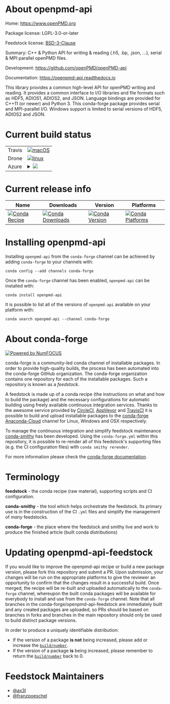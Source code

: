 About openpmd-api
=================

Home: https://www.openPMD.org

Package license: LGPL-3.0-or-later

Feedstock license: [BSD-3-Clause](https://github.com/conda-forge/openpmd-api-feedstock/blob/master/LICENSE.txt)

Summary: C++ & Python API for writing & reading (.h5, .bp, .json, ...), serial & MPI parallel openPMD files.

Development: https://github.com/openPMD/openPMD-api

Documentation: https://openpmd-api.readthedocs.io

This library provides a common high-level API for openPMD writing and
reading. It provides a common interface to I/O libraries and file formats
such as HDF5, ADIOS1, ADIOS2, and JSON.
Language bindings are provided for C++11 (or newer) and Python 3.
This conda-forge package provides serial and MPI-parallel I/O. Windows
support is limited to serial versions of HDF5, ADIOS2 and JSON.


Current build status
====================


<table><tr>
    <td>Travis</td>
    <td>
      <a href="https://travis-ci.com/conda-forge/openpmd-api-feedstock">
        <img alt="macOS" src="https://img.shields.io/travis/com/conda-forge/openpmd-api-feedstock/master.svg?label=macOS">
      </a>
    </td>
  </tr><tr>
    <td>Drone</td>
    <td>
      <a href="https://cloud.drone.io/conda-forge/openpmd-api-feedstock">
        <img alt="linux" src="https://img.shields.io/drone/build/conda-forge/openpmd-api-feedstock/master.svg?label=Linux">
      </a>
    </td>
  </tr>
    
  <tr>
    <td>Azure</td>
    <td>
      <details>
        <summary>
          <a href="https://dev.azure.com/conda-forge/feedstock-builds/_build/latest?definitionId=722&branchName=master">
            <img src="https://dev.azure.com/conda-forge/feedstock-builds/_apis/build/status/openpmd-api-feedstock?branchName=master">
          </a>
        </summary>
        <table>
          <thead><tr><th>Variant</th><th>Status</th></tr></thead>
          <tbody><tr>
              <td>linux_64_mpimpichpython3.6.____73_pypypython_implpypy</td>
              <td>
                <a href="https://dev.azure.com/conda-forge/feedstock-builds/_build/latest?definitionId=722&branchName=master">
                  <img src="https://dev.azure.com/conda-forge/feedstock-builds/_apis/build/status/openpmd-api-feedstock?branchName=master&jobName=linux&configuration=linux_64_mpimpichpython3.6.____73_pypypython_implpypy" alt="variant">
                </a>
              </td>
            </tr><tr>
              <td>linux_64_mpimpichpython3.6.____cpythonpython_implcpython</td>
              <td>
                <a href="https://dev.azure.com/conda-forge/feedstock-builds/_build/latest?definitionId=722&branchName=master">
                  <img src="https://dev.azure.com/conda-forge/feedstock-builds/_apis/build/status/openpmd-api-feedstock?branchName=master&jobName=linux&configuration=linux_64_mpimpichpython3.6.____cpythonpython_implcpython" alt="variant">
                </a>
              </td>
            </tr><tr>
              <td>linux_64_mpimpichpython3.7.____cpythonpython_implcpython</td>
              <td>
                <a href="https://dev.azure.com/conda-forge/feedstock-builds/_build/latest?definitionId=722&branchName=master">
                  <img src="https://dev.azure.com/conda-forge/feedstock-builds/_apis/build/status/openpmd-api-feedstock?branchName=master&jobName=linux&configuration=linux_64_mpimpichpython3.7.____cpythonpython_implcpython" alt="variant">
                </a>
              </td>
            </tr><tr>
              <td>linux_64_mpimpichpython3.8.____cpythonpython_implcpython</td>
              <td>
                <a href="https://dev.azure.com/conda-forge/feedstock-builds/_build/latest?definitionId=722&branchName=master">
                  <img src="https://dev.azure.com/conda-forge/feedstock-builds/_apis/build/status/openpmd-api-feedstock?branchName=master&jobName=linux&configuration=linux_64_mpimpichpython3.8.____cpythonpython_implcpython" alt="variant">
                </a>
              </td>
            </tr><tr>
              <td>linux_64_mpimpichpython3.9.____cpythonpython_implcpython</td>
              <td>
                <a href="https://dev.azure.com/conda-forge/feedstock-builds/_build/latest?definitionId=722&branchName=master">
                  <img src="https://dev.azure.com/conda-forge/feedstock-builds/_apis/build/status/openpmd-api-feedstock?branchName=master&jobName=linux&configuration=linux_64_mpimpichpython3.9.____cpythonpython_implcpython" alt="variant">
                </a>
              </td>
            </tr><tr>
              <td>linux_64_mpinompipython3.6.____73_pypypython_implpypy</td>
              <td>
                <a href="https://dev.azure.com/conda-forge/feedstock-builds/_build/latest?definitionId=722&branchName=master">
                  <img src="https://dev.azure.com/conda-forge/feedstock-builds/_apis/build/status/openpmd-api-feedstock?branchName=master&jobName=linux&configuration=linux_64_mpinompipython3.6.____73_pypypython_implpypy" alt="variant">
                </a>
              </td>
            </tr><tr>
              <td>linux_64_mpinompipython3.6.____cpythonpython_implcpython</td>
              <td>
                <a href="https://dev.azure.com/conda-forge/feedstock-builds/_build/latest?definitionId=722&branchName=master">
                  <img src="https://dev.azure.com/conda-forge/feedstock-builds/_apis/build/status/openpmd-api-feedstock?branchName=master&jobName=linux&configuration=linux_64_mpinompipython3.6.____cpythonpython_implcpython" alt="variant">
                </a>
              </td>
            </tr><tr>
              <td>linux_64_mpinompipython3.7.____cpythonpython_implcpython</td>
              <td>
                <a href="https://dev.azure.com/conda-forge/feedstock-builds/_build/latest?definitionId=722&branchName=master">
                  <img src="https://dev.azure.com/conda-forge/feedstock-builds/_apis/build/status/openpmd-api-feedstock?branchName=master&jobName=linux&configuration=linux_64_mpinompipython3.7.____cpythonpython_implcpython" alt="variant">
                </a>
              </td>
            </tr><tr>
              <td>linux_64_mpinompipython3.8.____cpythonpython_implcpython</td>
              <td>
                <a href="https://dev.azure.com/conda-forge/feedstock-builds/_build/latest?definitionId=722&branchName=master">
                  <img src="https://dev.azure.com/conda-forge/feedstock-builds/_apis/build/status/openpmd-api-feedstock?branchName=master&jobName=linux&configuration=linux_64_mpinompipython3.8.____cpythonpython_implcpython" alt="variant">
                </a>
              </td>
            </tr><tr>
              <td>linux_64_mpinompipython3.9.____cpythonpython_implcpython</td>
              <td>
                <a href="https://dev.azure.com/conda-forge/feedstock-builds/_build/latest?definitionId=722&branchName=master">
                  <img src="https://dev.azure.com/conda-forge/feedstock-builds/_apis/build/status/openpmd-api-feedstock?branchName=master&jobName=linux&configuration=linux_64_mpinompipython3.9.____cpythonpython_implcpython" alt="variant">
                </a>
              </td>
            </tr><tr>
              <td>linux_64_mpiopenmpipython3.6.____73_pypypython_implpypy</td>
              <td>
                <a href="https://dev.azure.com/conda-forge/feedstock-builds/_build/latest?definitionId=722&branchName=master">
                  <img src="https://dev.azure.com/conda-forge/feedstock-builds/_apis/build/status/openpmd-api-feedstock?branchName=master&jobName=linux&configuration=linux_64_mpiopenmpipython3.6.____73_pypypython_implpypy" alt="variant">
                </a>
              </td>
            </tr><tr>
              <td>linux_64_mpiopenmpipython3.6.____cpythonpython_implcpython</td>
              <td>
                <a href="https://dev.azure.com/conda-forge/feedstock-builds/_build/latest?definitionId=722&branchName=master">
                  <img src="https://dev.azure.com/conda-forge/feedstock-builds/_apis/build/status/openpmd-api-feedstock?branchName=master&jobName=linux&configuration=linux_64_mpiopenmpipython3.6.____cpythonpython_implcpython" alt="variant">
                </a>
              </td>
            </tr><tr>
              <td>linux_64_mpiopenmpipython3.7.____cpythonpython_implcpython</td>
              <td>
                <a href="https://dev.azure.com/conda-forge/feedstock-builds/_build/latest?definitionId=722&branchName=master">
                  <img src="https://dev.azure.com/conda-forge/feedstock-builds/_apis/build/status/openpmd-api-feedstock?branchName=master&jobName=linux&configuration=linux_64_mpiopenmpipython3.7.____cpythonpython_implcpython" alt="variant">
                </a>
              </td>
            </tr><tr>
              <td>linux_64_mpiopenmpipython3.8.____cpythonpython_implcpython</td>
              <td>
                <a href="https://dev.azure.com/conda-forge/feedstock-builds/_build/latest?definitionId=722&branchName=master">
                  <img src="https://dev.azure.com/conda-forge/feedstock-builds/_apis/build/status/openpmd-api-feedstock?branchName=master&jobName=linux&configuration=linux_64_mpiopenmpipython3.8.____cpythonpython_implcpython" alt="variant">
                </a>
              </td>
            </tr><tr>
              <td>linux_64_mpiopenmpipython3.9.____cpythonpython_implcpython</td>
              <td>
                <a href="https://dev.azure.com/conda-forge/feedstock-builds/_build/latest?definitionId=722&branchName=master">
                  <img src="https://dev.azure.com/conda-forge/feedstock-builds/_apis/build/status/openpmd-api-feedstock?branchName=master&jobName=linux&configuration=linux_64_mpiopenmpipython3.9.____cpythonpython_implcpython" alt="variant">
                </a>
              </td>
            </tr><tr>
              <td>linux_aarch64_mpimpichpython3.6.____73_pypypython_implpypy</td>
              <td>
                <a href="https://dev.azure.com/conda-forge/feedstock-builds/_build/latest?definitionId=722&branchName=master">
                  <img src="https://dev.azure.com/conda-forge/feedstock-builds/_apis/build/status/openpmd-api-feedstock?branchName=master&jobName=linux&configuration=linux_aarch64_mpimpichpython3.6.____73_pypypython_implpypy" alt="variant">
                </a>
              </td>
            </tr><tr>
              <td>linux_aarch64_mpimpichpython3.6.____cpythonpython_implcpython</td>
              <td>
                <a href="https://dev.azure.com/conda-forge/feedstock-builds/_build/latest?definitionId=722&branchName=master">
                  <img src="https://dev.azure.com/conda-forge/feedstock-builds/_apis/build/status/openpmd-api-feedstock?branchName=master&jobName=linux&configuration=linux_aarch64_mpimpichpython3.6.____cpythonpython_implcpython" alt="variant">
                </a>
              </td>
            </tr><tr>
              <td>linux_aarch64_mpimpichpython3.7.____cpythonpython_implcpython</td>
              <td>
                <a href="https://dev.azure.com/conda-forge/feedstock-builds/_build/latest?definitionId=722&branchName=master">
                  <img src="https://dev.azure.com/conda-forge/feedstock-builds/_apis/build/status/openpmd-api-feedstock?branchName=master&jobName=linux&configuration=linux_aarch64_mpimpichpython3.7.____cpythonpython_implcpython" alt="variant">
                </a>
              </td>
            </tr><tr>
              <td>linux_aarch64_mpimpichpython3.8.____cpythonpython_implcpython</td>
              <td>
                <a href="https://dev.azure.com/conda-forge/feedstock-builds/_build/latest?definitionId=722&branchName=master">
                  <img src="https://dev.azure.com/conda-forge/feedstock-builds/_apis/build/status/openpmd-api-feedstock?branchName=master&jobName=linux&configuration=linux_aarch64_mpimpichpython3.8.____cpythonpython_implcpython" alt="variant">
                </a>
              </td>
            </tr><tr>
              <td>linux_aarch64_mpimpichpython3.9.____cpythonpython_implcpython</td>
              <td>
                <a href="https://dev.azure.com/conda-forge/feedstock-builds/_build/latest?definitionId=722&branchName=master">
                  <img src="https://dev.azure.com/conda-forge/feedstock-builds/_apis/build/status/openpmd-api-feedstock?branchName=master&jobName=linux&configuration=linux_aarch64_mpimpichpython3.9.____cpythonpython_implcpython" alt="variant">
                </a>
              </td>
            </tr><tr>
              <td>linux_aarch64_mpinompipython3.6.____73_pypypython_implpypy</td>
              <td>
                <a href="https://dev.azure.com/conda-forge/feedstock-builds/_build/latest?definitionId=722&branchName=master">
                  <img src="https://dev.azure.com/conda-forge/feedstock-builds/_apis/build/status/openpmd-api-feedstock?branchName=master&jobName=linux&configuration=linux_aarch64_mpinompipython3.6.____73_pypypython_implpypy" alt="variant">
                </a>
              </td>
            </tr><tr>
              <td>linux_aarch64_mpinompipython3.6.____cpythonpython_implcpython</td>
              <td>
                <a href="https://dev.azure.com/conda-forge/feedstock-builds/_build/latest?definitionId=722&branchName=master">
                  <img src="https://dev.azure.com/conda-forge/feedstock-builds/_apis/build/status/openpmd-api-feedstock?branchName=master&jobName=linux&configuration=linux_aarch64_mpinompipython3.6.____cpythonpython_implcpython" alt="variant">
                </a>
              </td>
            </tr><tr>
              <td>linux_aarch64_mpinompipython3.7.____cpythonpython_implcpython</td>
              <td>
                <a href="https://dev.azure.com/conda-forge/feedstock-builds/_build/latest?definitionId=722&branchName=master">
                  <img src="https://dev.azure.com/conda-forge/feedstock-builds/_apis/build/status/openpmd-api-feedstock?branchName=master&jobName=linux&configuration=linux_aarch64_mpinompipython3.7.____cpythonpython_implcpython" alt="variant">
                </a>
              </td>
            </tr><tr>
              <td>linux_aarch64_mpinompipython3.8.____cpythonpython_implcpython</td>
              <td>
                <a href="https://dev.azure.com/conda-forge/feedstock-builds/_build/latest?definitionId=722&branchName=master">
                  <img src="https://dev.azure.com/conda-forge/feedstock-builds/_apis/build/status/openpmd-api-feedstock?branchName=master&jobName=linux&configuration=linux_aarch64_mpinompipython3.8.____cpythonpython_implcpython" alt="variant">
                </a>
              </td>
            </tr><tr>
              <td>linux_aarch64_mpinompipython3.9.____cpythonpython_implcpython</td>
              <td>
                <a href="https://dev.azure.com/conda-forge/feedstock-builds/_build/latest?definitionId=722&branchName=master">
                  <img src="https://dev.azure.com/conda-forge/feedstock-builds/_apis/build/status/openpmd-api-feedstock?branchName=master&jobName=linux&configuration=linux_aarch64_mpinompipython3.9.____cpythonpython_implcpython" alt="variant">
                </a>
              </td>
            </tr><tr>
              <td>linux_aarch64_mpiopenmpipython3.6.____73_pypypython_implpypy</td>
              <td>
                <a href="https://dev.azure.com/conda-forge/feedstock-builds/_build/latest?definitionId=722&branchName=master">
                  <img src="https://dev.azure.com/conda-forge/feedstock-builds/_apis/build/status/openpmd-api-feedstock?branchName=master&jobName=linux&configuration=linux_aarch64_mpiopenmpipython3.6.____73_pypypython_implpypy" alt="variant">
                </a>
              </td>
            </tr><tr>
              <td>linux_aarch64_mpiopenmpipython3.6.____cpythonpython_implcpython</td>
              <td>
                <a href="https://dev.azure.com/conda-forge/feedstock-builds/_build/latest?definitionId=722&branchName=master">
                  <img src="https://dev.azure.com/conda-forge/feedstock-builds/_apis/build/status/openpmd-api-feedstock?branchName=master&jobName=linux&configuration=linux_aarch64_mpiopenmpipython3.6.____cpythonpython_implcpython" alt="variant">
                </a>
              </td>
            </tr><tr>
              <td>linux_aarch64_mpiopenmpipython3.7.____cpythonpython_implcpython</td>
              <td>
                <a href="https://dev.azure.com/conda-forge/feedstock-builds/_build/latest?definitionId=722&branchName=master">
                  <img src="https://dev.azure.com/conda-forge/feedstock-builds/_apis/build/status/openpmd-api-feedstock?branchName=master&jobName=linux&configuration=linux_aarch64_mpiopenmpipython3.7.____cpythonpython_implcpython" alt="variant">
                </a>
              </td>
            </tr><tr>
              <td>linux_aarch64_mpiopenmpipython3.8.____cpythonpython_implcpython</td>
              <td>
                <a href="https://dev.azure.com/conda-forge/feedstock-builds/_build/latest?definitionId=722&branchName=master">
                  <img src="https://dev.azure.com/conda-forge/feedstock-builds/_apis/build/status/openpmd-api-feedstock?branchName=master&jobName=linux&configuration=linux_aarch64_mpiopenmpipython3.8.____cpythonpython_implcpython" alt="variant">
                </a>
              </td>
            </tr><tr>
              <td>linux_aarch64_mpiopenmpipython3.9.____cpythonpython_implcpython</td>
              <td>
                <a href="https://dev.azure.com/conda-forge/feedstock-builds/_build/latest?definitionId=722&branchName=master">
                  <img src="https://dev.azure.com/conda-forge/feedstock-builds/_apis/build/status/openpmd-api-feedstock?branchName=master&jobName=linux&configuration=linux_aarch64_mpiopenmpipython3.9.____cpythonpython_implcpython" alt="variant">
                </a>
              </td>
            </tr><tr>
              <td>linux_ppc64le_mpimpichpython3.6.____73_pypypython_implpypy</td>
              <td>
                <a href="https://dev.azure.com/conda-forge/feedstock-builds/_build/latest?definitionId=722&branchName=master">
                  <img src="https://dev.azure.com/conda-forge/feedstock-builds/_apis/build/status/openpmd-api-feedstock?branchName=master&jobName=linux&configuration=linux_ppc64le_mpimpichpython3.6.____73_pypypython_implpypy" alt="variant">
                </a>
              </td>
            </tr><tr>
              <td>linux_ppc64le_mpimpichpython3.6.____cpythonpython_implcpython</td>
              <td>
                <a href="https://dev.azure.com/conda-forge/feedstock-builds/_build/latest?definitionId=722&branchName=master">
                  <img src="https://dev.azure.com/conda-forge/feedstock-builds/_apis/build/status/openpmd-api-feedstock?branchName=master&jobName=linux&configuration=linux_ppc64le_mpimpichpython3.6.____cpythonpython_implcpython" alt="variant">
                </a>
              </td>
            </tr><tr>
              <td>linux_ppc64le_mpimpichpython3.7.____cpythonpython_implcpython</td>
              <td>
                <a href="https://dev.azure.com/conda-forge/feedstock-builds/_build/latest?definitionId=722&branchName=master">
                  <img src="https://dev.azure.com/conda-forge/feedstock-builds/_apis/build/status/openpmd-api-feedstock?branchName=master&jobName=linux&configuration=linux_ppc64le_mpimpichpython3.7.____cpythonpython_implcpython" alt="variant">
                </a>
              </td>
            </tr><tr>
              <td>linux_ppc64le_mpimpichpython3.8.____cpythonpython_implcpython</td>
              <td>
                <a href="https://dev.azure.com/conda-forge/feedstock-builds/_build/latest?definitionId=722&branchName=master">
                  <img src="https://dev.azure.com/conda-forge/feedstock-builds/_apis/build/status/openpmd-api-feedstock?branchName=master&jobName=linux&configuration=linux_ppc64le_mpimpichpython3.8.____cpythonpython_implcpython" alt="variant">
                </a>
              </td>
            </tr><tr>
              <td>linux_ppc64le_mpimpichpython3.9.____cpythonpython_implcpython</td>
              <td>
                <a href="https://dev.azure.com/conda-forge/feedstock-builds/_build/latest?definitionId=722&branchName=master">
                  <img src="https://dev.azure.com/conda-forge/feedstock-builds/_apis/build/status/openpmd-api-feedstock?branchName=master&jobName=linux&configuration=linux_ppc64le_mpimpichpython3.9.____cpythonpython_implcpython" alt="variant">
                </a>
              </td>
            </tr><tr>
              <td>linux_ppc64le_mpinompipython3.6.____73_pypypython_implpypy</td>
              <td>
                <a href="https://dev.azure.com/conda-forge/feedstock-builds/_build/latest?definitionId=722&branchName=master">
                  <img src="https://dev.azure.com/conda-forge/feedstock-builds/_apis/build/status/openpmd-api-feedstock?branchName=master&jobName=linux&configuration=linux_ppc64le_mpinompipython3.6.____73_pypypython_implpypy" alt="variant">
                </a>
              </td>
            </tr><tr>
              <td>linux_ppc64le_mpinompipython3.6.____cpythonpython_implcpython</td>
              <td>
                <a href="https://dev.azure.com/conda-forge/feedstock-builds/_build/latest?definitionId=722&branchName=master">
                  <img src="https://dev.azure.com/conda-forge/feedstock-builds/_apis/build/status/openpmd-api-feedstock?branchName=master&jobName=linux&configuration=linux_ppc64le_mpinompipython3.6.____cpythonpython_implcpython" alt="variant">
                </a>
              </td>
            </tr><tr>
              <td>linux_ppc64le_mpinompipython3.7.____cpythonpython_implcpython</td>
              <td>
                <a href="https://dev.azure.com/conda-forge/feedstock-builds/_build/latest?definitionId=722&branchName=master">
                  <img src="https://dev.azure.com/conda-forge/feedstock-builds/_apis/build/status/openpmd-api-feedstock?branchName=master&jobName=linux&configuration=linux_ppc64le_mpinompipython3.7.____cpythonpython_implcpython" alt="variant">
                </a>
              </td>
            </tr><tr>
              <td>linux_ppc64le_mpinompipython3.8.____cpythonpython_implcpython</td>
              <td>
                <a href="https://dev.azure.com/conda-forge/feedstock-builds/_build/latest?definitionId=722&branchName=master">
                  <img src="https://dev.azure.com/conda-forge/feedstock-builds/_apis/build/status/openpmd-api-feedstock?branchName=master&jobName=linux&configuration=linux_ppc64le_mpinompipython3.8.____cpythonpython_implcpython" alt="variant">
                </a>
              </td>
            </tr><tr>
              <td>linux_ppc64le_mpinompipython3.9.____cpythonpython_implcpython</td>
              <td>
                <a href="https://dev.azure.com/conda-forge/feedstock-builds/_build/latest?definitionId=722&branchName=master">
                  <img src="https://dev.azure.com/conda-forge/feedstock-builds/_apis/build/status/openpmd-api-feedstock?branchName=master&jobName=linux&configuration=linux_ppc64le_mpinompipython3.9.____cpythonpython_implcpython" alt="variant">
                </a>
              </td>
            </tr><tr>
              <td>linux_ppc64le_mpiopenmpipython3.6.____73_pypypython_implpypy</td>
              <td>
                <a href="https://dev.azure.com/conda-forge/feedstock-builds/_build/latest?definitionId=722&branchName=master">
                  <img src="https://dev.azure.com/conda-forge/feedstock-builds/_apis/build/status/openpmd-api-feedstock?branchName=master&jobName=linux&configuration=linux_ppc64le_mpiopenmpipython3.6.____73_pypypython_implpypy" alt="variant">
                </a>
              </td>
            </tr><tr>
              <td>linux_ppc64le_mpiopenmpipython3.6.____cpythonpython_implcpython</td>
              <td>
                <a href="https://dev.azure.com/conda-forge/feedstock-builds/_build/latest?definitionId=722&branchName=master">
                  <img src="https://dev.azure.com/conda-forge/feedstock-builds/_apis/build/status/openpmd-api-feedstock?branchName=master&jobName=linux&configuration=linux_ppc64le_mpiopenmpipython3.6.____cpythonpython_implcpython" alt="variant">
                </a>
              </td>
            </tr><tr>
              <td>linux_ppc64le_mpiopenmpipython3.7.____cpythonpython_implcpython</td>
              <td>
                <a href="https://dev.azure.com/conda-forge/feedstock-builds/_build/latest?definitionId=722&branchName=master">
                  <img src="https://dev.azure.com/conda-forge/feedstock-builds/_apis/build/status/openpmd-api-feedstock?branchName=master&jobName=linux&configuration=linux_ppc64le_mpiopenmpipython3.7.____cpythonpython_implcpython" alt="variant">
                </a>
              </td>
            </tr><tr>
              <td>linux_ppc64le_mpiopenmpipython3.8.____cpythonpython_implcpython</td>
              <td>
                <a href="https://dev.azure.com/conda-forge/feedstock-builds/_build/latest?definitionId=722&branchName=master">
                  <img src="https://dev.azure.com/conda-forge/feedstock-builds/_apis/build/status/openpmd-api-feedstock?branchName=master&jobName=linux&configuration=linux_ppc64le_mpiopenmpipython3.8.____cpythonpython_implcpython" alt="variant">
                </a>
              </td>
            </tr><tr>
              <td>linux_ppc64le_mpiopenmpipython3.9.____cpythonpython_implcpython</td>
              <td>
                <a href="https://dev.azure.com/conda-forge/feedstock-builds/_build/latest?definitionId=722&branchName=master">
                  <img src="https://dev.azure.com/conda-forge/feedstock-builds/_apis/build/status/openpmd-api-feedstock?branchName=master&jobName=linux&configuration=linux_ppc64le_mpiopenmpipython3.9.____cpythonpython_implcpython" alt="variant">
                </a>
              </td>
            </tr><tr>
              <td>osx_64_mpimpichpython3.6.____73_pypypython_implpypy</td>
              <td>
                <a href="https://dev.azure.com/conda-forge/feedstock-builds/_build/latest?definitionId=722&branchName=master">
                  <img src="https://dev.azure.com/conda-forge/feedstock-builds/_apis/build/status/openpmd-api-feedstock?branchName=master&jobName=osx&configuration=osx_64_mpimpichpython3.6.____73_pypypython_implpypy" alt="variant">
                </a>
              </td>
            </tr><tr>
              <td>osx_64_mpimpichpython3.6.____cpythonpython_implcpython</td>
              <td>
                <a href="https://dev.azure.com/conda-forge/feedstock-builds/_build/latest?definitionId=722&branchName=master">
                  <img src="https://dev.azure.com/conda-forge/feedstock-builds/_apis/build/status/openpmd-api-feedstock?branchName=master&jobName=osx&configuration=osx_64_mpimpichpython3.6.____cpythonpython_implcpython" alt="variant">
                </a>
              </td>
            </tr><tr>
              <td>osx_64_mpimpichpython3.7.____cpythonpython_implcpython</td>
              <td>
                <a href="https://dev.azure.com/conda-forge/feedstock-builds/_build/latest?definitionId=722&branchName=master">
                  <img src="https://dev.azure.com/conda-forge/feedstock-builds/_apis/build/status/openpmd-api-feedstock?branchName=master&jobName=osx&configuration=osx_64_mpimpichpython3.7.____cpythonpython_implcpython" alt="variant">
                </a>
              </td>
            </tr><tr>
              <td>osx_64_mpimpichpython3.8.____cpythonpython_implcpython</td>
              <td>
                <a href="https://dev.azure.com/conda-forge/feedstock-builds/_build/latest?definitionId=722&branchName=master">
                  <img src="https://dev.azure.com/conda-forge/feedstock-builds/_apis/build/status/openpmd-api-feedstock?branchName=master&jobName=osx&configuration=osx_64_mpimpichpython3.8.____cpythonpython_implcpython" alt="variant">
                </a>
              </td>
            </tr><tr>
              <td>osx_64_mpimpichpython3.9.____cpythonpython_implcpython</td>
              <td>
                <a href="https://dev.azure.com/conda-forge/feedstock-builds/_build/latest?definitionId=722&branchName=master">
                  <img src="https://dev.azure.com/conda-forge/feedstock-builds/_apis/build/status/openpmd-api-feedstock?branchName=master&jobName=osx&configuration=osx_64_mpimpichpython3.9.____cpythonpython_implcpython" alt="variant">
                </a>
              </td>
            </tr><tr>
              <td>osx_64_mpinompipython3.6.____73_pypypython_implpypy</td>
              <td>
                <a href="https://dev.azure.com/conda-forge/feedstock-builds/_build/latest?definitionId=722&branchName=master">
                  <img src="https://dev.azure.com/conda-forge/feedstock-builds/_apis/build/status/openpmd-api-feedstock?branchName=master&jobName=osx&configuration=osx_64_mpinompipython3.6.____73_pypypython_implpypy" alt="variant">
                </a>
              </td>
            </tr><tr>
              <td>osx_64_mpinompipython3.6.____cpythonpython_implcpython</td>
              <td>
                <a href="https://dev.azure.com/conda-forge/feedstock-builds/_build/latest?definitionId=722&branchName=master">
                  <img src="https://dev.azure.com/conda-forge/feedstock-builds/_apis/build/status/openpmd-api-feedstock?branchName=master&jobName=osx&configuration=osx_64_mpinompipython3.6.____cpythonpython_implcpython" alt="variant">
                </a>
              </td>
            </tr><tr>
              <td>osx_64_mpinompipython3.7.____cpythonpython_implcpython</td>
              <td>
                <a href="https://dev.azure.com/conda-forge/feedstock-builds/_build/latest?definitionId=722&branchName=master">
                  <img src="https://dev.azure.com/conda-forge/feedstock-builds/_apis/build/status/openpmd-api-feedstock?branchName=master&jobName=osx&configuration=osx_64_mpinompipython3.7.____cpythonpython_implcpython" alt="variant">
                </a>
              </td>
            </tr><tr>
              <td>osx_64_mpinompipython3.8.____cpythonpython_implcpython</td>
              <td>
                <a href="https://dev.azure.com/conda-forge/feedstock-builds/_build/latest?definitionId=722&branchName=master">
                  <img src="https://dev.azure.com/conda-forge/feedstock-builds/_apis/build/status/openpmd-api-feedstock?branchName=master&jobName=osx&configuration=osx_64_mpinompipython3.8.____cpythonpython_implcpython" alt="variant">
                </a>
              </td>
            </tr><tr>
              <td>osx_64_mpinompipython3.9.____cpythonpython_implcpython</td>
              <td>
                <a href="https://dev.azure.com/conda-forge/feedstock-builds/_build/latest?definitionId=722&branchName=master">
                  <img src="https://dev.azure.com/conda-forge/feedstock-builds/_apis/build/status/openpmd-api-feedstock?branchName=master&jobName=osx&configuration=osx_64_mpinompipython3.9.____cpythonpython_implcpython" alt="variant">
                </a>
              </td>
            </tr><tr>
              <td>osx_64_mpiopenmpipython3.6.____73_pypypython_implpypy</td>
              <td>
                <a href="https://dev.azure.com/conda-forge/feedstock-builds/_build/latest?definitionId=722&branchName=master">
                  <img src="https://dev.azure.com/conda-forge/feedstock-builds/_apis/build/status/openpmd-api-feedstock?branchName=master&jobName=osx&configuration=osx_64_mpiopenmpipython3.6.____73_pypypython_implpypy" alt="variant">
                </a>
              </td>
            </tr><tr>
              <td>osx_64_mpiopenmpipython3.6.____cpythonpython_implcpython</td>
              <td>
                <a href="https://dev.azure.com/conda-forge/feedstock-builds/_build/latest?definitionId=722&branchName=master">
                  <img src="https://dev.azure.com/conda-forge/feedstock-builds/_apis/build/status/openpmd-api-feedstock?branchName=master&jobName=osx&configuration=osx_64_mpiopenmpipython3.6.____cpythonpython_implcpython" alt="variant">
                </a>
              </td>
            </tr><tr>
              <td>osx_64_mpiopenmpipython3.7.____cpythonpython_implcpython</td>
              <td>
                <a href="https://dev.azure.com/conda-forge/feedstock-builds/_build/latest?definitionId=722&branchName=master">
                  <img src="https://dev.azure.com/conda-forge/feedstock-builds/_apis/build/status/openpmd-api-feedstock?branchName=master&jobName=osx&configuration=osx_64_mpiopenmpipython3.7.____cpythonpython_implcpython" alt="variant">
                </a>
              </td>
            </tr><tr>
              <td>osx_64_mpiopenmpipython3.8.____cpythonpython_implcpython</td>
              <td>
                <a href="https://dev.azure.com/conda-forge/feedstock-builds/_build/latest?definitionId=722&branchName=master">
                  <img src="https://dev.azure.com/conda-forge/feedstock-builds/_apis/build/status/openpmd-api-feedstock?branchName=master&jobName=osx&configuration=osx_64_mpiopenmpipython3.8.____cpythonpython_implcpython" alt="variant">
                </a>
              </td>
            </tr><tr>
              <td>osx_64_mpiopenmpipython3.9.____cpythonpython_implcpython</td>
              <td>
                <a href="https://dev.azure.com/conda-forge/feedstock-builds/_build/latest?definitionId=722&branchName=master">
                  <img src="https://dev.azure.com/conda-forge/feedstock-builds/_apis/build/status/openpmd-api-feedstock?branchName=master&jobName=osx&configuration=osx_64_mpiopenmpipython3.9.____cpythonpython_implcpython" alt="variant">
                </a>
              </td>
            </tr><tr>
              <td>win_64_python3.6.____cpython</td>
              <td>
                <a href="https://dev.azure.com/conda-forge/feedstock-builds/_build/latest?definitionId=722&branchName=master">
                  <img src="https://dev.azure.com/conda-forge/feedstock-builds/_apis/build/status/openpmd-api-feedstock?branchName=master&jobName=win&configuration=win_64_python3.6.____cpython" alt="variant">
                </a>
              </td>
            </tr><tr>
              <td>win_64_python3.7.____cpython</td>
              <td>
                <a href="https://dev.azure.com/conda-forge/feedstock-builds/_build/latest?definitionId=722&branchName=master">
                  <img src="https://dev.azure.com/conda-forge/feedstock-builds/_apis/build/status/openpmd-api-feedstock?branchName=master&jobName=win&configuration=win_64_python3.7.____cpython" alt="variant">
                </a>
              </td>
            </tr><tr>
              <td>win_64_python3.8.____cpython</td>
              <td>
                <a href="https://dev.azure.com/conda-forge/feedstock-builds/_build/latest?definitionId=722&branchName=master">
                  <img src="https://dev.azure.com/conda-forge/feedstock-builds/_apis/build/status/openpmd-api-feedstock?branchName=master&jobName=win&configuration=win_64_python3.8.____cpython" alt="variant">
                </a>
              </td>
            </tr><tr>
              <td>win_64_python3.9.____cpython</td>
              <td>
                <a href="https://dev.azure.com/conda-forge/feedstock-builds/_build/latest?definitionId=722&branchName=master">
                  <img src="https://dev.azure.com/conda-forge/feedstock-builds/_apis/build/status/openpmd-api-feedstock?branchName=master&jobName=win&configuration=win_64_python3.9.____cpython" alt="variant">
                </a>
              </td>
            </tr>
          </tbody>
        </table>
      </details>
    </td>
  </tr>
</table>

Current release info
====================

| Name | Downloads | Version | Platforms |
| --- | --- | --- | --- |
| [![Conda Recipe](https://img.shields.io/badge/recipe-openpmd--api-green.svg)](https://anaconda.org/conda-forge/openpmd-api) | [![Conda Downloads](https://img.shields.io/conda/dn/conda-forge/openpmd-api.svg)](https://anaconda.org/conda-forge/openpmd-api) | [![Conda Version](https://img.shields.io/conda/vn/conda-forge/openpmd-api.svg)](https://anaconda.org/conda-forge/openpmd-api) | [![Conda Platforms](https://img.shields.io/conda/pn/conda-forge/openpmd-api.svg)](https://anaconda.org/conda-forge/openpmd-api) |

Installing openpmd-api
======================

Installing `openpmd-api` from the `conda-forge` channel can be achieved by adding `conda-forge` to your channels with:

```
conda config --add channels conda-forge
```

Once the `conda-forge` channel has been enabled, `openpmd-api` can be installed with:

```
conda install openpmd-api
```

It is possible to list all of the versions of `openpmd-api` available on your platform with:

```
conda search openpmd-api --channel conda-forge
```


About conda-forge
=================

[![Powered by NumFOCUS](https://img.shields.io/badge/powered%20by-NumFOCUS-orange.svg?style=flat&colorA=E1523D&colorB=007D8A)](http://numfocus.org)

conda-forge is a community-led conda channel of installable packages.
In order to provide high-quality builds, the process has been automated into the
conda-forge GitHub organization. The conda-forge organization contains one repository
for each of the installable packages. Such a repository is known as a *feedstock*.

A feedstock is made up of a conda recipe (the instructions on what and how to build
the package) and the necessary configurations for automatic building using freely
available continuous integration services. Thanks to the awesome service provided by
[CircleCI](https://circleci.com/), [AppVeyor](https://www.appveyor.com/)
and [TravisCI](https://travis-ci.com/) it is possible to build and upload installable
packages to the [conda-forge](https://anaconda.org/conda-forge)
[Anaconda-Cloud](https://anaconda.org/) channel for Linux, Windows and OSX respectively.

To manage the continuous integration and simplify feedstock maintenance
[conda-smithy](https://github.com/conda-forge/conda-smithy) has been developed.
Using the ``conda-forge.yml`` within this repository, it is possible to re-render all of
this feedstock's supporting files (e.g. the CI configuration files) with ``conda smithy rerender``.

For more information please check the [conda-forge documentation](https://conda-forge.org/docs/).

Terminology
===========

**feedstock** - the conda recipe (raw material), supporting scripts and CI configuration.

**conda-smithy** - the tool which helps orchestrate the feedstock.
                   Its primary use is in the construction of the CI ``.yml`` files
                   and simplify the management of *many* feedstocks.

**conda-forge** - the place where the feedstock and smithy live and work to
                  produce the finished article (built conda distributions)


Updating openpmd-api-feedstock
==============================

If you would like to improve the openpmd-api recipe or build a new
package version, please fork this repository and submit a PR. Upon submission,
your changes will be run on the appropriate platforms to give the reviewer an
opportunity to confirm that the changes result in a successful build. Once
merged, the recipe will be re-built and uploaded automatically to the
`conda-forge` channel, whereupon the built conda packages will be available for
everybody to install and use from the `conda-forge` channel.
Note that all branches in the conda-forge/openpmd-api-feedstock are
immediately built and any created packages are uploaded, so PRs should be based
on branches in forks and branches in the main repository should only be used to
build distinct package versions.

In order to produce a uniquely identifiable distribution:
 * If the version of a package **is not** being increased, please add or increase
   the [``build/number``](https://docs.conda.io/projects/conda-build/en/latest/resources/define-metadata.html#build-number-and-string).
 * If the version of a package **is** being increased, please remember to return
   the [``build/number``](https://docs.conda.io/projects/conda-build/en/latest/resources/define-metadata.html#build-number-and-string)
   back to 0.

Feedstock Maintainers
=====================

* [@ax3l](https://github.com/ax3l/)
* [@franzpoeschel](https://github.com/franzpoeschel/)

